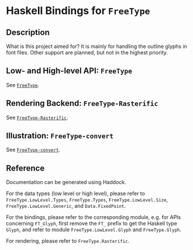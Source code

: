 # Haskell Bindings for `FreeType`

## Description

What is this project aimed for? It is mainly for handling the outline glyphs in font files. Other support are planned, but not in the highest priority.

## Low- and High-level API: `FreeType`

See [`FreeType`](FreeType).

## Rendering Backend: `FreeType-Rasterific`

See [`FreeType-Rasterific`](FreeType-Rasterific).

## Illustration: `FreeType-convert`

See [`FreeType-convert`](FreeType-convert).

## Reference

Documentation can be generated using Haddock.

For the data types (low level or high level), please refer to `FreeType.LowLevel.Types`, `FreeType.Types`, `FreeType.LowLevel.Size`, `FreeType.LowLevel.Generic`, and `Data.FixedPoint`.

For the bindings, please refer to the corresponding module, e.g. for APIs concerning `FT_Glyph`, first remove the `FT_` prefix to get the Haskell type `Glyph`, and refer to module `FreeType.LowLevel.Glyph` and `FreeType.Glyph`.

For rendering, please refer to `FreeType.Rasterific`.
